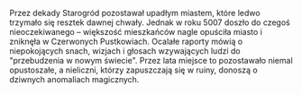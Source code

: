 Przez dekady Starogród pozostawał upadłym miastem, które ledwo trzymało się resztek dawnej chwały. Jednak w roku 5007 doszło do czegoś nieoczekiwanego – większość mieszkańców nagle opuściła miasto i zniknęła w Czerwonych Pustkowiach. Ocalałe raporty mówią o niepokojących snach, wizjach i głosach wzywających ludzi do "przebudzenia w nowym świecie". Przez lata miejsce to pozostawało niemal opustoszałe, a nieliczni, którzy zapuszczają się w ruiny, donoszą o dziwnych anomaliach magicznych.